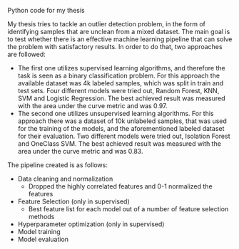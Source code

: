 Python code for my thesis

My thesis tries to tackle an outlier detection problem, in the form of identifying samples that are unclean from a mixed dataset. The main goal is to test whether there is an effective machine learning pipeline that can solve the problem with satisfactory results. In order to do that, two approaches are followed:

 - The first one utilizes supervised learning algorithms, and therefore the task is seen as a binary classification problem. For this approach the available dataset was 4k labeled samples, which was split in train and test sets. Four different models were tried out, Random Forest, KNN, SVM and Logistic Regression. The best achieved result was measured with the area under the curve metric and was 0.97.
 - The second one utilizes unsupervised learning algorithms. For this approach there was a dataset of 10k unlabeled samples, that was used for the training of the models, and the aforementioned labeled dataset for their evaluation. Two different models were tried out, Isolation Forest and OneClass SVM. The best achieved result was measured with the area under the curve metric and was 0.83.
 
The pipeline created is as follows:
	
 - Data cleaning and normalization
	 - Dropped the highly correlated features and 0-1 normalized the features
 - Feature Selection (only in supervised)
	 - Best feature list for each model out of a number of feature selection methods  
 - Hyperparameter optimization (only in supervised)
 - Model training
 - Model evaluation
